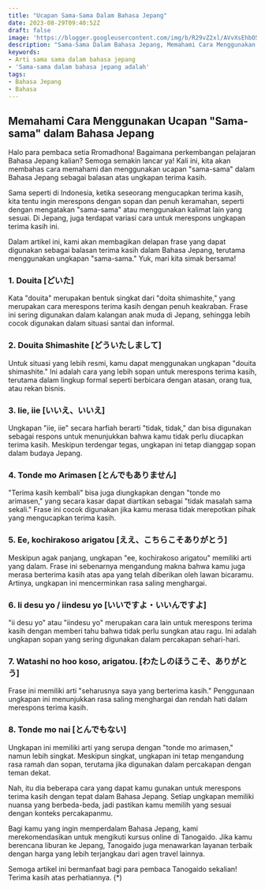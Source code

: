 ```yaml
---
title: "Ucapan Sama-Sama Dalam Bahasa Jepang"
date: 2023-08-29T09:40:52Z
draft: false
image: 'https://blogger.googleusercontent.com/img/b/R29vZ2xl/AVvXsEhbO5RmMm4I3eGgK6siEQEc3Je2qgdCjDtlXMTk7q5JNltJv0M93pxTP1IPqQZ8l6waDFqXWWByKesOXNJfLQsJOgnGxWrE8bAJxa7-co4XlZvC3GUPloIHerXQleUQDMlNyn9wU71HCi4YZPmLiAzxsQHewKm855jT4ihabbYnzjJ6I-3cDnEq6Q3QwTE/s1600/sama-sama-dalam-bahasa-jepang.jpg'
description: "Sama-Sama Dalam Bahasa Jepang, Memahami Cara Menggunakan Ucapan 'Sama-sama' dalam Bahasa Jepang"
keywords:
- Arti sama sama dalam bahasa jepang
- 'Sama-sama dalam bahasa jepang adalah' 
tags:
- Bahasa Jepang
- Bahasa
---
```


## Memahami Cara Menggunakan Ucapan "Sama-sama" dalam Bahasa Jepang

Halo para pembaca setia Rromadhona! Bagaimana perkembangan pelajaran Bahasa Jepang kalian? Semoga semakin lancar ya! Kali ini, kita akan membahas cara memahami dan menggunakan ucapan "sama-sama" dalam Bahasa Jepang sebagai balasan atas ungkapan terima kasih.

Sama seperti di Indonesia, ketika seseorang mengucapkan terima kasih, kita tentu ingin merespons dengan sopan dan penuh keramahan, seperti dengan mengatakan "sama-sama" atau menggunakan kalimat lain yang sesuai. Di Jepang, juga terdapat variasi cara untuk merespons ungkapan terima kasih ini.

Dalam artikel ini, kami akan membagikan delapan frase yang dapat digunakan sebagai balasan terima kasih dalam Bahasa Jepang, terutama menggunakan ungkapan "sama-sama." Yuk, mari kita simak bersama!

### 1. Douita [どいた]
Kata "douita" merupakan bentuk singkat dari "doita shimashite," yang merupakan cara merespons terima kasih dengan penuh keakraban. Frase ini sering digunakan dalam kalangan anak muda di Jepang, sehingga lebih cocok digunakan dalam situasi santai dan informal.

### 2. Douita Shimashite [どういたしまして]
Untuk situasi yang lebih resmi, kamu dapat menggunakan ungkapan "douita shimashite." Ini adalah cara yang lebih sopan untuk merespons terima kasih, terutama dalam lingkup formal seperti berbicara dengan atasan, orang tua, atau rekan bisnis.

### 3. Iie, iie [いいえ、いいえ]
Ungkapan "iie, iie" secara harfiah berarti "tidak, tidak," dan bisa digunakan sebagai respons untuk menunjukkan bahwa kamu tidak perlu diucapkan terima kasih. Meskipun terdengar tegas, ungkapan ini tetap dianggap sopan dalam budaya Jepang.

### 4. Tonde mo Arimasen [とんでもありません]
"Terima kasih kembali" bisa juga diungkapkan dengan "tonde mo arimasen," yang secara kasar dapat diartikan sebagai "tidak masalah sama sekali." Frase ini cocok digunakan jika kamu merasa tidak merepotkan pihak yang mengucapkan terima kasih.

### 5. Ee, kochirakoso arigatou [ええ、こちらこそありがとう]
Meskipun agak panjang, ungkapan "ee, kochirakoso arigatou" memiliki arti yang dalam. Frase ini sebenarnya mengandung makna bahwa kamu juga merasa berterima kasih atas apa yang telah diberikan oleh lawan bicaramu. Artinya, ungkapan ini mencerminkan rasa saling menghargai.

### 6. Ii desu yo / iindesu yo [いいですよ・いいんですよ]
"ii desu yo" atau "iindesu yo" merupakan cara lain untuk merespons terima kasih dengan memberi tahu bahwa tidak perlu sungkan atau ragu. Ini adalah ungkapan sopan yang sering digunakan dalam percakapan sehari-hari.

### 7. Watashi no hoo koso, arigatou. [わたしのほうこそ、ありがとう]
Frase ini memiliki arti "seharusnya saya yang berterima kasih." Penggunaan ungkapan ini menunjukkan rasa saling menghargai dan rendah hati dalam merespons terima kasih.

### 8. Tonde mo nai [とんでもない]
Ungkapan ini memiliki arti yang serupa dengan "tonde mo arimasen," namun lebih singkat. Meskipun singkat, ungkapan ini tetap mengandung rasa ramah dan sopan, terutama jika digunakan dalam percakapan dengan teman dekat.

Nah, itu dia beberapa cara yang dapat kamu gunakan untuk merespons terima kasih dengan tepat dalam Bahasa Jepang. Setiap ungkapan memiliki nuansa yang berbeda-beda, jadi pastikan kamu memilih yang sesuai dengan konteks percakapanmu.

Bagi kamu yang ingin memperdalam Bahasa Jepang, kami merekomendasikan untuk mengikuti kursus online di Tanogaido. Jika kamu berencana liburan ke Jepang, Tanogaido juga menawarkan layanan terbaik dengan harga yang lebih terjangkau dari agen travel lainnya.

Semoga artikel ini bermanfaat bagi para pembaca Tanogaido sekalian! Terima kasih atas perhatiannya. (*)